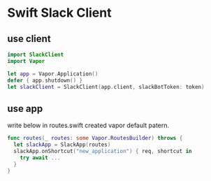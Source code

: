 # Swift Slack Client

## use client

```swift
import SlackClient
import Vapor

let app = Vapor.Application()
defer { app.shutdown() }
let slackClient = SlackClient(app.client, slackBotToken: token)
```

## use app

write below in routes.swift created vapor default patern.

```swift
func routes(_ routes: some Vapor.RoutesBuilder) throws {
  let slackApp = SlackApp(routes)
  slackApp.onShortcut("new_application") { req, shortcut in
    try await ...
  }
}
```
